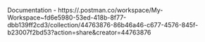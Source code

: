 Documentation -
https://.postman.co/workspace/My-Workspace~fd6e5980-53ed-418b-8f77-dbb139ff2cd3/collection/44763876-86b46a46-c677-4576-845f-b23007f2bd53?action=share&creator=44763876
